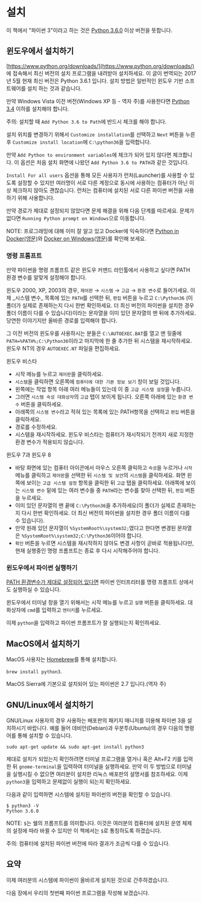 # 설치

이 책에서 "파이썬 3"이라고 하는 것은 [Python 3.6.0](https://www.python.org/downloads/) 이상 버전을 뜻합니다.

## 윈도우에서 설치하기

[https://www.python.org/downloads/](https://www.python.org/downloads/) 에 접속해서 최신 버전의 설치 프로그램을 내려받아 설치하세요. 이 글이 번역되는 2017년 5월 현재 최신 버전은 Python 3.6.1 입니다. 설치 방법은 일반적인 윈도우 기반 소프트웨어를 설치 하는 것과 같습니다.

만약 Windows Vista 이전 버전\(Windows XP 등 - 역자 주\)를 사용한다면 [Python 3.4](https://www.python.org/downloads/windows/) 이하를 설치해야 합니다.

주의: 설치할 때 `Add Python 3.6 to Path`에 반드시 체크를 해야 합니다.

설치 위치를 변경하기 위해서 `Customize installation`를 선택하고 `Next` 버튼을 누른 후 `Customize install location`에 `C:\python36`을 입력합니다.

만약 `Add Python to environment variables`에 체크가 되어 있지 않다면 체크합니다. 이 옵션은 처음 설치 화면에 나왔던 `Add Python 3.6 to PATH`과 같은 것입니다.

`Install For all users` 옵션을 통해 모든 사용자가 런처\(Launcher\)를 사용할 수 있도록 설정할 수 있지만 여러명이 서로 다른 계정으로 동시에 사용하는 컴퓨터가 아닌 이상 체크하지 않아도 괜찮습니다. 런처는 컴퓨터에 설치된 서로 다른 파이썬 버전을 사용하기 위해 사용합니다.

만약 경로가 제대로 설정되지 않았다면 문제 해결을 위해 다음 단계를 따르세요. 문제가 없다면 `Running Python prompt on Windows`으로 이동합니다.

NOTE: 프로그래밍에 대해 이미 잘 알고 있고 Docker에 익숙하다면 [Python in Docker\(영문\)](https://hub.docker.com/_/python/)와 [Docker on Windows\(영문\)](https://docs.docker.com/windows/)를 확인해 보세요.

### 명령 프롬프트 <a id="dos-prompt"></a>

만약 파이썬을 명령 프롬프트 같은 윈도우 커맨드 라인툴에서 사용하고 싶다면 PATH 환경 변수를 알맞게 설정해야 합니다.

윈도우 2000, XP, 2003의 경우, `제어판` → `시스템` → `고급` → `환경 변수`로 들어가세요. 이제 \_시스템 변수\_ 목록에 있는 `PATH`를 선택한 뒤, `편집` 버튼을 누르고 `C:\Python36` \(이 폴더가 실제로 존재하는지 다시 한번 확인하세요. 더 최신 버전의 파이썬을 설치한 경우 폴더 이름이 다를 수 있습니다\)이라는 문자열을 이미 있던 문자열의 맨 뒤에 추가하세요. 당연한 이야기지만 올바른 경로를 입력해야 합니다.

그 이전 버전의 윈도우를 사용하시는 분들은 `C:\AUTOEXEC.BAT`를 열고 맨 뒷줄에 `PATH=%PATH%;C:\Python36`이라고 마지막에 한 줄 추가한 뒤 시스템을 재시작하세요. 윈도우 NT의 경우 `AUTOEXEC.NT` 파일을 편집하세요.

윈도우 비스타

* 시작 메뉴를 누르고 `제어판`을 클릭하세요.
* `시스템`을 클릭하면 오른쪽에 `컴퓨터에 대한 기본 정보 보기` 창이 보일 것입니다.
* 왼쪽에는 작업 항목 아래 여러 메뉴들이 있는데 이 중 `고급 시스템 설정`을 누릅니다.
* 그러면 `시스템 속성 대화상자`의 `고급` 탭이 보이게 됩니다. 오른쪽 아래에 있는 `환경 변수` 버튼을 클릭하세요.
* 아래쪽의 `시스템 변수`라고 적혀 있는 목록에 있는 PATH항목을 선택하고 `편집` 버튼을 클릭하세요.
* 경로를 수정하세요.
* 시스템을 재시작하세요. 윈도우 비스타는 컴퓨터가 재시작되기 전까지 새로 지정한 환경 변수가 적용되지 않습니다.

윈도우 7과 윈도우 8

* 바탕 화면에 있는 컴퓨터 아이콘에서 마우스 오른쪽 클릭하고 `속성`을 누르거나 `시작` 메뉴를 클릭하고 `제어판`을 선택한 뒤 `시스템 및 보안`의 `시스템`을 클릭하세요. 화면 왼쪽에 보이는 `고급 시스템 설정` 항목을 클릭한 뒤 `고급` 탭을 클릭하세요. 아래쪽에 보이는 `시스템 변수` 밑에 있는 여러 변수들 중 `PATH`라는 변수를 찾아 선택한 뒤, `편집` 버튼을 누르세요.
* 이미 있던 문자열의 맨 끝에 `C:\Python36`을 추가하세요\(이 폴더가 실제로 존재하는지 다시 한번 확인하세요. 더 최신 버전의 파이썬을 설치한 경우 폴더 이름이 다를 수 있습니다\).
* 만약 원래 있던 문자열이 `%SystemRoot%\system32;`였다고 한다면 변경된 문자열은 `%SystemRoot%\system32;C:\Python36`이어야 합니다.
* `확인` 버튼을 누르면 시스템을 재시작하지 않아도 변경 사항이 곧바로 적용됩니다만, 현재 실행중인 명령 프롬프트는 종료 후 다시 시작해주어야 합니다.

### 윈도우에서 파이썬 실행하기

[PATH 환경변수가 제대로 설정되어 있다면](installation.md#dos-prompt) 파이썬 인터프리터를 명령 프롬프트 상에서도 실행하실 수 있습니다.

윈도우에서 터미널 창을 열기 위해서는 시작 메뉴를 누르고 `실행` 버튼을 클릭하세요. 대화상자에 `cmd`를 입력하고 `엔터키`를 누르세요.

이제 `python`을 입력하고 파이썬 프롬프트가 잘 실행되는지 확인하세요.

## MacOS에서 설치하기

MacOS 사용자는 [Homebrew](http://brew.sh)를 통해 설치합니다.

`brew install python3`.

MacOS Sierra에 기본으로 설치되어 있는 파이썬은 2.7 입니다.\(역자 주\)

## GNU/Linux에서 설치하기

GNU/Linux 사용자의 경우 사용하는 배포판의 패키지 매니저를 이용해 파이썬 3을 설치하시기 바랍니다. 예를 들어 데비안\(Debian\)과 우분투\(Ubuntu\)의 경우 다음의 명령어를 통해 설치할 수 있습니다.

`sudo apt-get update && sudo apt-get install python3`

제대로 설치가 되었는지 확인하려면 터미널 프로그램을 열거나 혹은 Alt+F2 키를 입력한 뒤 `gnome-terminal`을 입력하여 터미널을 실행하세요. 만약 이 두 방법으로 터미널을 실행시킬 수 없으면 여러분이 설치한 리눅스 배포판의 설명서를 참조하세요. 이제 `python3`을 입력하고 문제없이 실행이 되는지 확인하세요.

다음과 같이 입력하면 시스템에 설치된 파이썬의 버전을 확인할 수 있습니다.

```text
$ python3 -V
Python 3.6.0
```

NOTE: `$`는 쉘의 프롬프트를 의미합니다. 이것은 여러분의 컴퓨터에 설치된 운영 체제의 설정에 따라 바뀔 수 있지만 이 책에서는 `$`로 통칭하도록 하겠습니다.

주의: 컴퓨터에 설치된 파이썬 버전에 따라 결과가 조금씩 다를 수 있습니다.

## 요약

이제 여러분의 시스템에 파이썬이 올바르게 설치된 것으로 간주하겠습니다.

다음 장에서 우리의 첫번째 파이썬 프로그램을 작성해 보겠습니다.

